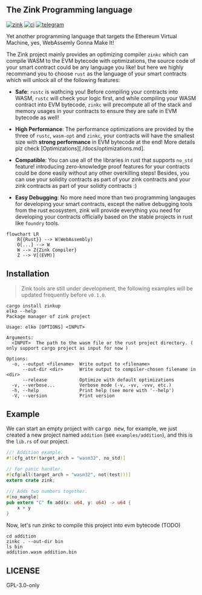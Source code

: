 ## The Zink Programming language

[![zink][version-badge]][version-link]
[![ci][ci-badge]][ci-link]
[![telegram][telegram-badge]][telegram-group]

Yet another programming language that targets the Ethereum Virtual Machine, yes, 
WebAssemly Gonna Make It! 

The Zink project mainly provides an optimizing compiler `zinkc` which can compile WASM 
to the EVM bytecode with optimizations, the source code of your smart contract could be 
any language you like! but here we highly recommand you to choose `rust` as the language 
of your smart contracts which will unlock all of the following features:

- **Safe**: `rustc` is wathcing you! Before compiling your contracts into WASM, `rustc` 
will check your logic first, and while compiling your WASM contract into EVM bytecode, 
`zinkc` will precompute all of the stack and memory usages in your contracts to ensure
they are safe in EVM bytecode as well!

- **High Performance**: The performance optimizations are provided by the three of `rustc`,
`wasm-opt` and `zinkc`, your contracts will have the smallest size with **strong performance** 
in EVM bytecode at the end! More details plz check [Optimizations][./docs/optimizations.md].

- **Compatible**: You can use all of the libraries in rust that supports `no_std` feature!
introducing zero-knowledge proof features for your contracts could be done easily without 
any other overkilling steps! Besides, you can use your solidity contracts as part of your 
zink contracts and your zink contracts as part of your solidty contracts :)

- **Easy Debugging**: No more need more than two programming langauges for developing your 
smart contracts, except the native debugging tools from the rust ecosystem, zink will provide 
everything you need for developing your contracts officially based on the stable projects in 
rust like `foundry` tools.


```mermaid
flowchart LR
    R{{Rust}} --> W(WebAssembly)
    O[...] --> W
    W --> Z{Zink Compiler}
    Z --> V[(EVM)]
```

## Installation

> Zink tools are still under development, the following examples
> will be updated frequently before `v0.1.0`.

```shell
cargo install zinkup
elko --help
Package manager of zink project

Usage: elko [OPTIONS] <INPUT>

Arguments:
  <INPUT>  The path to the wasm file or the rust project directory. ( only support cargo project as input for now )

Options:
  -o, --output <filename>  Write output to <filename>
      --out-dir <dir>      Write output to compiler-chosen filename in <dir>
      --release            Optimize with default optimizations
  -v, --verbose...         Verbose mode (-v, -vv, -vvv, etc.)
  -h, --help               Print help (see more with '--help')
  -V, --version            Print version
```

## Example

We can start an empty project with <kbd>cargo new</kbd>, for example, we just created a new
project named `addition` (see `examples/addition`), and this is the `lib.rs` of our project.

```rust
//! Addition example.
#![cfg_attr(target_arch = "wasm32", no_std)]

// for panic handler.
#[cfg(all(target_arch = "wasm32", not(test)))]
extern crate zink;

/// Adds two numbers together.
#[no_mangle]
pub extern "C" fn add(x: u64, y: u64) -> u64 {
    x + y
}
```

Now, let's run zinkc to compile this project into evm bytecode (TODO)

```shell
cd addition
zinkc . --out-dir bin
ls bin
addition.wasm addition.bin
```

## LICENSE

GPL-3.0-only

[telegram-badge]: https://img.shields.io/badge/telegram-blue?logo=telegram 
[telegram-group]: https://t.me/+6oZpbwxlVD81OGQ1
[version-badge]: https://img.shields.io/crates/v/zink
[version-link]: https://docs.rs/zink/latest/zink/
[ci-badge]: https://img.shields.io/github/actions/workflow/status/clearloop/zink/CI.yml
[ci-link]: https://github.com/clearloop/zink/actions/workflows/CI.yml
[rustc-codegen]: https://doc.rust-lang.org/rustc/codegen-options/index.html
[wasm-opt]: https://github.com/WebAssembly/binaryen#binaryen-optimizations
